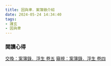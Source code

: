 ```yaml
---
title: 因與聿．案簿錄介紹
date: 2024-05-24 14:34:40
tags:
- 護玄
- 因與聿
---
```



### 閱讀心得

[交換：案簿錄．浮生 卷五]()
[窺視：案簿錄．浮生 卷四]()